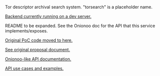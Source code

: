 Tor descriptor archival search system. "torsearch" is a placeholder name.

[Backend currently running on a dev server.](http://ts.mkj.lt:5555/)

README to be expanded. See the Onionoo doc for the API that this service implements/exposes.

[Original PoC code moved to here.](https://github.com/wfn/torsearch-poc)

[See original proposal document.](http://kostas.mkj.lt/gsoc2013/gsoc2013.html)

[Onionoo-like API documentation.](https://github.com/wfn/torsearch/blob/master/docs/onionoo_api.md)

[API use cases and examples.](https://github.com/wfn/torsearch/blob/master/docs/use_cases_examples.md)
